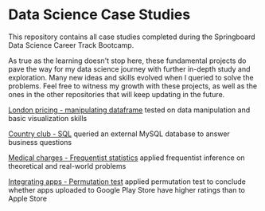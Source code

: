 # Data Science Case Studies
This repository contains all case studies completed during the Springboard Data Science Career Track Bootcamp.

As true as the learning doesn't stop here, these fundamental projects do pave the way for my data science journey with further in-depth study and exploration. Many new ideas and skills evolved when I queried to solve the problems. Feel free to witness my growth with these projects, as well as the ones in the other repositories that will keep updating in the future.

[London pricing - manipulating dataframe](https://github.com/hoytlui/DataScienceCaseStudies/blob/main/Manipulating_dataframe/)
tested on data manipulation and basic visualization skills

[Country club - SQL](https://github.com/hoytlui/DataScienceCaseStudies/tree/main/sql)
queried an external MySQL database to answer business questions

[Medical charges - Frequentist statistics](https://github.com/hoytlui/DataScienceCaseStudies/tree/main/frequentist_inference)
applied frequentist inference on theoretical and real-world problems

[Integrating apps - Permutation test](https://github.com/hoytlui/DataScienceCaseStudies/tree/main/permutation_test)
applied permutation test to conclude whether apps uploaded to Google Play Store have higher ratings than to Apple Store
